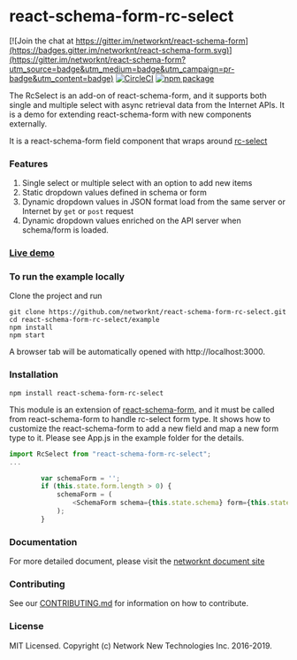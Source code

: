# react-schema-form-rc-select

[![Join the chat at https://gitter.im/networknt/react-schema-form](https://badges.gitter.im/networknt/react-schema-form.svg)](https://gitter.im/networknt/react-schema-form?utm_source=badge&utm_medium=badge&utm_campaign=pr-badge&utm_content=badge)
[![CircleCI](https://circleci.com/gh/networknt/react-schema-form-rc-select.svg?style=svg)](https://circleci.com/gh/networknt/react-schema-form-rc-select)
[![npm package](https://img.shields.io/npm/v/react-schema-form-rc-select.svg?style=flat-square)](https://www.npmjs.org/package/react-schema-form-rc-select)

The RcSelect is an add-on of react-schema-form, and it supports both single and multiple select with async retrieval data from the Internet APIs. It is a demo for extending react-schema-form with new components externally.

It is a react-schema-form field component that wraps around [rc-select](https://www.npmjs.com/package/rc-select)

### Features
1. Single select or multiple select with an option to add new items
2. Static dropdown values defined in schema or form
3. Dynamic dropdown values in JSON format load from the same server or Internet by `get` or `post` request
4. Dynamic dropdown values enriched on the API server when schema/form is loaded. 

### [Live demo](http://networknt.github.io/react-schema-form-rc-select/)

### To run the example locally

Clone the project and run

```
git clone https://github.com/networknt/react-schema-form-rc-select.git
cd react-schema-form-rc-select/example
npm install
npm start
```

A browser tab will be automatically opened with http://localhost:3000.

### Installation

```
npm install react-schema-form-rc-select
```

This module is an extension of [react-schema-form](https://github.com/networknt/react-schema-form.git), and it must be called from react-schema-form to handle rc-select form type. It shows how to customize the react-schema-form to add a new field and map a new form type to it. Please see App.js in the example folder for the details.

```js
import RcSelect from "react-schema-form-rc-select";
...

        var schemaForm = '';
        if (this.state.form.length > 0) {
            schemaForm = (
                <SchemaForm schema={this.state.schema} form={this.state.form} model={this.state.model} onModelChange={this.onModelChange} mapper={{"rc-select": RcSelect}} />
            );
        }


```
### Documentation

For more detailed document, please visit the [networknt document site](https://doc.networknt.com/consumer/react-schema-form-rc-select/)

### Contributing

See our [CONTRIBUTING.md](https://github.com/networknt/react-schema-form/CONTRIBUTING.md) for information on how to contribute.


### License

MIT Licensed. Copyright (c) Network New Technologies Inc. 2016-2019.
